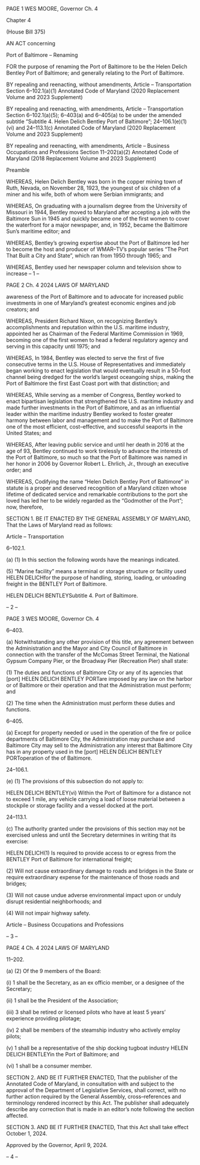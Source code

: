 PAGE 1
WES MOORE, Governor Ch. 4

Chapter 4

(House Bill 375)

AN ACT concerning

Port of Baltimore – Renaming

FOR the purpose of renaming the Port of Baltimore to be the Helen Delich Bentley Port of
Baltimore; and generally relating to the Port of Baltimore.

BY repealing and reenacting, without amendments,
Article – Transportation
Section 6–102.1(a)(1)
Annotated Code of Maryland
(2020 Replacement Volume and 2023 Supplement)

BY repealing and reenacting, with amendments,
Article – Transportation
Section 6–102.1(a)(5); 6–403(a) and 6–405(a) to be under the amended subtitle
“Subtitle 4. Helen Delich Bentley Port of Baltimore”; 24–106.1(e)(1)(vi) and
24–113.1(c)
Annotated Code of Maryland
(2020 Replacement Volume and 2023 Supplement)

BY repealing and reenacting, with amendments,
Article – Business Occupations and Professions
Section 11–202(a)(2)
Annotated Code of Maryland
(2018 Replacement Volume and 2023 Supplement)

Preamble

WHEREAS, Helen Delich Bentley was born in the copper mining town of Ruth,
Nevada, on November 28, 1923, the youngest of six children of a miner and his wife, both
of whom were Serbian immigrants; and

WHEREAS, On graduating with a journalism degree from the University of Missouri
in 1944, Bentley moved to Maryland after accepting a job with the Baltimore Sun in 1945
and quickly became one of the first women to cover the waterfront for a major newspaper,
and, in 1952, became the Baltimore Sun’s maritime editor; and

WHEREAS, Bentley’s growing expertise about the Port of Baltimore led her to
become the host and producer of WMAR–TV’s popular series “The Port That Built a City
and State”, which ran from 1950 through 1965; and

WHEREAS, Bentley used her newspaper column and television show to increase
– 1 –

PAGE 2
Ch. 4 2024 LAWS OF MARYLAND

awareness of the Port of Baltimore and to advocate for increased public investments in one
of Maryland’s greatest economic engines and job creators; and

WHEREAS, President Richard Nixon, on recognizing Bentley’s accomplishments
and reputation within the U.S. maritime industry, appointed her as Chairman of the
Federal Maritime Commission in 1969, becoming one of the first women to head a federal
regulatory agency and serving in this capacity until 1975; and

WHEREAS, In 1984, Bentley was elected to serve the first of five consecutive terms
in the U.S. House of Representatives and immediately began working to enact legislation
that would eventually result in a 50–foot channel being dredged for the world’s largest
oceangoing ships, making the Port of Baltimore the first East Coast port with that
distinction; and

WHEREAS, While serving as a member of Congress, Bentley worked to enact
bipartisan legislation that strengthened the U.S. maritime industry and made further
investments in the Port of Baltimore, and as an influential leader within the maritime
industry Bentley worked to foster greater harmony between labor and management and to
make the Port of Baltimore one of the most efficient, cost–effective, and successful seaports
in the United States; and

WHEREAS, After leaving public service and until her death in 2016 at the age of 93,
Bentley continued to work tirelessly to advance the interests of the Port of Baltimore, so
much so that the Port of Baltimore was named in her honor in 2006 by Governor Robert L.
Ehrlich, Jr., through an executive order; and

WHEREAS, Codifying the name “Helen Delich Bentley Port of Baltimore” in statute
is a proper and deserved recognition of a Maryland citizen whose lifetime of dedicated
service and remarkable contributions to the port she loved has led her to be widely regarded
as the “Godmother of the Port”; now, therefore,

SECTION 1. BE IT ENACTED BY THE GENERAL ASSEMBLY OF MARYLAND,
That the Laws of Maryland read as follows:

Article – Transportation

6–102.1.

(a) (1) In this section the following words have the meanings indicated.

(5) “Marine facility” means a terminal or storage structure or facility used
HELEN DELICHfor the purpose of handling, storing, loading, or unloading freight in the
BENTLEY Port of Baltimore.

HELEN DELICH BENTLEYSubtitle 4. Port of Baltimore.

– 2 –

PAGE 3
WES MOORE, Governor Ch. 4

6–403.

(a) Notwithstanding any other provision of this title, any agreement between the
Administration and the Mayor and City Council of Baltimore in connection with the
transfer of the McComas Street Terminal, the National Gypsum Company Pier, or the
Broadway Pier (Recreation Pier) shall state:

(1) The duties and functions of Baltimore City or any of its agencies that
[port] HELEN DELICH BENTLEY PORTare imposed by any law on the harbor or of
Baltimore or their operation and that the Administration must perform; and

(2) The time when the Administration must perform these duties and
functions.

6–405.

(a) Except for property needed or used in the operation of the fire or police
departments of Baltimore City, the Administration may purchase and Baltimore City may
sell to the Administration any interest that Baltimore City has in any property used in the
[port] HELEN DELICH BENTLEY PORToperation of the of Baltimore.

24–106.1.

(e) (1) The provisions of this subsection do not apply to:

HELEN DELICH BENTLEY(vi) Within the Port of Baltimore for a
distance not to exceed 1 mile, any vehicle carrying a load of loose material between a
stockpile or storage facility and a vessel docked at the port.

24–113.1.

(c) The authority granted under the provisions of this section may not be
exercised unless and until the Secretary determines in writing that its exercise:

HELEN DELICH(1) Is required to provide access to or egress from the
BENTLEY Port of Baltimore for international freight;

(2) Will not cause extraordinary damage to roads and bridges in the State
or require extraordinary expense for the maintenance of those roads and bridges;

(3) Will not cause undue adverse environmental impact upon or unduly
disrupt residential neighborhoods; and

(4) Will not impair highway safety.

Article – Business Occupations and Professions

– 3 –

PAGE 4
Ch. 4 2024 LAWS OF MARYLAND

11–202.

(a) (2) Of the 9 members of the Board:

(i) 1 shall be the Secretary, as an ex officio member, or a designee of
the Secretary;

(ii) 1 shall be the President of the Association;

(iii) 3 shall be retired or licensed pilots who have at least 5 years’
experience providing pilotage;

(iv) 2 shall be members of the steamship industry who actively
employ pilots;

(v) 1 shall be a representative of the ship docking tugboat industry
HELEN DELICH BENTLEYin the Port of Baltimore; and

(vi) 1 shall be a consumer member.

SECTION 2. AND BE IT FURTHER ENACTED, That the publisher of the
Annotated Code of Maryland, in consultation with and subject to the approval of the
Department of Legislative Services, shall correct, with no further action required by the
General Assembly, cross–references and terminology rendered incorrect by this Act. The
publisher shall adequately describe any correction that is made in an editor’s note following
the section affected.

SECTION 3. AND BE IT FURTHER ENACTED, That this Act shall take effect
October 1, 2024.

Approved by the Governor, April 9, 2024.

– 4 –
